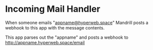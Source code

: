 Incoming Mail Handler
=====================

When someone emails "appname@hyperweb.space" Mandrill posts a webhook to
this app with the message contents.

This app parses out the "appname" and posts a webhook to http://appname.hyperweb.space/email

